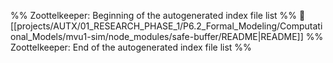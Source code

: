 %% Zoottelkeeper: Beginning of the autogenerated index file list  %%
📄 [[projects/AUTX/01_RESEARCH_PHASE_1/P6.2_Formal_Modeling/Computational_Models/mvu1-sim/node_modules/safe-buffer/README|README]]
%% Zoottelkeeper: End of the autogenerated index file list  %%
